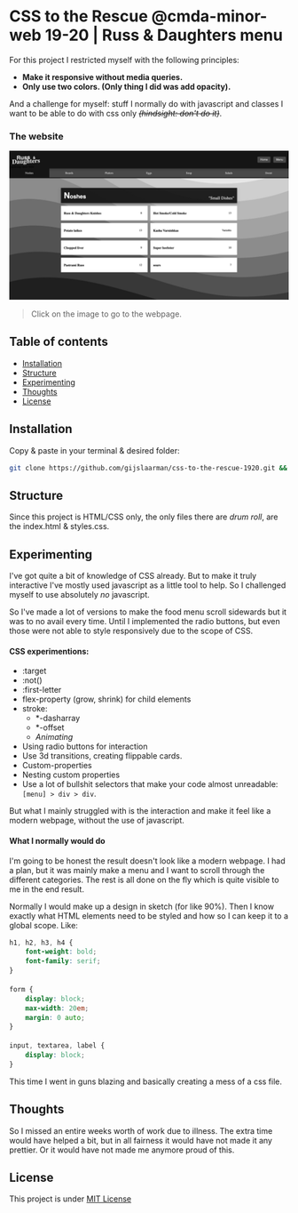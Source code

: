 # CSS to the Rescue @cmda-minor-web 19-20 | Russ & Daughters menu

For this project I restricted myself with the following principles:
- **Make it responsive without media queries.**
- **Only use two colors. (Only thing I did was add opacity).**

And a challenge for myself: stuff I normally do with javascript and classes I want to be able to do with css only ~~*(hindsight: don't do it)*~~.

### The website
[![Screenshot](assets/screenshot.jpg)](https://gijslaarman.github.io/css-to-the-rescue-1920)
> Click on the image to go to the webpage.

## Table of contents
- [Installation](#installation)
- [Structure](#structure)
- [Experimenting](#experimenting)
- [Thoughts](#thoughts)
- [License](#license)

## Installation
Copy & paste in your terminal & desired folder:
```bash
git clone https://github.com/gijslaarman/css-to-the-rescue-1920.git && cd css-to-the-rescue-1920
```

## Structure
Since this project is HTML/CSS only, the only files there are _drum roll_, are the index.html & styles.css.

## Experimenting
I've got quite a bit of knowledge of CSS already. But to make it truly interactive I've mostly used javascript as a little tool to help. So I challenged myself to use absolutely _no_ javascript.

So I've made a lot of versions to make the food menu scroll sidewards but it was to no avail every time. Until I implemented the radio buttons, but even those were not able to style responsively due to the scope of CSS.

#### CSS experimentions:
- :target
- :not()
- :first-letter
- flex-property (grow, shrink) for child elements
- stroke:
    - *-dasharray
    - *-offset
    - _Animating_
- Using radio buttons for interaction
- Use 3d transitions, creating flippable cards.
- Custom-properties
- Nesting custom properties
- Use a lot of bullshit selectors that make your code almost unreadable: `[menu] > div > div`.

But what I mainly struggled with is the interaction and make it feel like a modern webpage, without the use of javascript. 

#### What I normally would do
I'm going to be honest the result doesn't look like a modern webpage. I had a plan, but it was mainly make a menu and I want to scroll through the different categories. The rest is all done on the fly which is quite visible to me in the end result.

Normally I would make up a design in sketch (for like 90%). Then I know exactly what HTML elements need to be styled and how so I can keep it to a global scope. Like:
```css
h1, h2, h3, h4 {
    font-weight: bold;
    font-family: serif;
}

form {
    display: block;
    max-width: 20em;
    margin: 0 auto;
}

input, textarea, label {
    display: block;
}
``` 
This time I went in guns blazing and basically creating a mess of a css file.

## Thoughts
So I missed an entire weeks worth of work due to illness. The extra time would have helped a bit, but in all fairness it would have not made it any prettier. Or it would have not made me anymore proud of this. 

## License
This project is under [MIT License](https://github.com/gijslaarman/css-to-the-rescue-1920/blob/master/LICENSE)